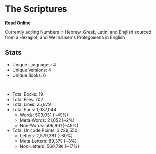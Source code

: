 # The Scriptures

**[Read Online](https://r-neal-kelly.github.io/the_scriptures/)**

Currently adding Numbers in Hebrew, Greek, Latin, and English sourced from a Hexaglot, and Wellhausen's Prolegomena in English.

## Stats

- Unique Languages: 4
- Unique Versions: 4
- Unique Books: 6

<br>

- Total Books: 19
- Total Files: 702
- Total Lines: 25,879
- Total Parts: 1,037,044
    - Words: 509,031 (~49%)
    - Meta-Words: 21,052 (~2%)
    - Non-Words: 506,961 (~49%)
- Total Unicode Points: 3,229,550
    - Letters: 2,579,381 (~80%)
    - Meta-Letters: 89,379 (~3%)
    - Non-Letters: 560,790 (~17%)
